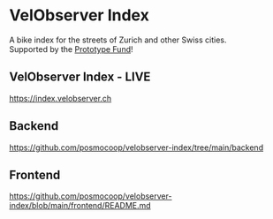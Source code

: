 # VelObserver Index


A bike index for the streets of Zurich and other Swiss cities.     
Supported by the [Prototype Fund](https://prototypefund.opendata.ch/project/velobserver/)!

## VelObserver Index - LIVE
https://index.velobserver.ch

## Backend
https://github.com/posmocoop/velobserver-index/tree/main/backend

## Frontend
https://github.com/posmocoop/velobserver-index/blob/main/frontend/README.md




